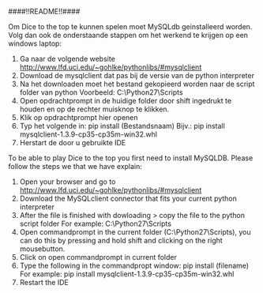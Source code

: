 ####!!README!!####

Om Dice to the top te kunnen spelen moet MySQLdb geinstalleerd worden.
Volg dan ook de onderstaande stappen om het werkend te krijgen op een windows laptop:

1. Ga naar de volgende website http://www.lfd.uci.edu/~gohlke/pythonlibs/#mysqlclient
2. Download de mysqlclient dat pas bij de versie van de python interpreter
3. Na het downloaden moet het bestand gekopieerd worden naar de script folder van python
   Voorbeeld: C:\Python27\Scripts
4. Open opdrachtprompt in de huidige folder door shift ingedrukt te houden en op de rechter muisknop te klikken.
5. Klik op opdrachtprompt hier openen
6. Typ het volgende in: pip install (Bestandsnaam)
   Bijv.: pip install mysqlclient-1.3.9-cp35-cp35m-win32.whl
7. Herstart de door u gebruikte IDE


To be able to play Dice to the top you first need to install MySQLDB.
Please follow the steps we that we have explain:

1. Open your browser and go to http://www.lfd.uci.edu/~gohlke/pythonlibs/#mysqlclient
2. Download the MySQLclient connector that fits your current python interpreter
3. After the file is finished with dowloading > copy the file to the python script folder
   For example: C:\Python27\Scripts
4. Open commandprompt in the current folder (C:\Python27\Scripts), you can do this by pressing and hold shift 
   and clicking on the right mousebutton.
5. Click on open commandprompt in current folder
6. Type the following in the commandpropt window: pip install (filename)
   For example: pip install mysqlclient-1.3.9-cp35-cp35m-win32.whl
7. Restart the IDE
